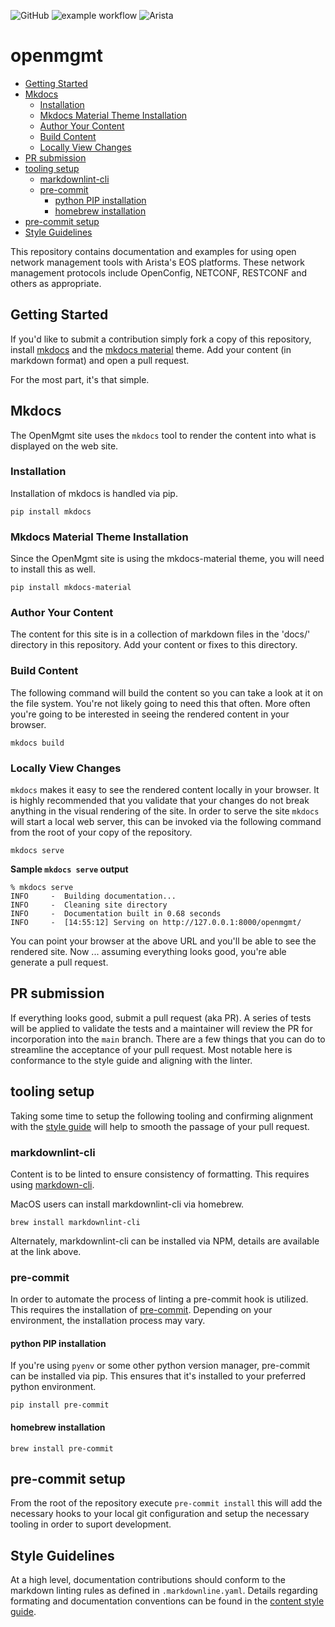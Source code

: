 ![GitHub](https://img.shields.io/github/license/aristanetworks/openmgmt)
![example workflow](https://github.com/aristanetworks/openmgmt/actions/workflows/main.yml/badge.svg)
![Arista](https://img.shields.io/badge/Arista-OpenMGMT-blue)

# openmgmt

- [Getting Started](#getting-started)
- [Mkdocs](#mkdocs)
  - [Installation](#installation)
  - [Mkdocs Material Theme Installation](#mkdocs-material-theme-installation)
  - [Author Your Content](#author-your-content)
  - [Build Content](#build-content)
  - [Locally View Changes](#locally-view-changes)
- [PR submission](#pr-submission)
- [tooling setup](#tooling-setup)
  - [markdownlint-cli](#markdownlint-cli)
  - [pre-commit](#pre-commit)
    - [python PIP installation](#python-pip-installation)
    - [homebrew installation](#homebrew-installation)
- [pre-commit setup](#pre-commit-setup)
- [Style Guidelines](#style-guidelines)

This repository contains documentation and examples for using open network management tools with Arista's EOS
platforms. These network management protocols include OpenConfig, NETCONF, RESTCONF and others as appropriate.

## Getting Started

If you'd like to submit a contribution simply fork a copy of this repository, install [mkdocs](http://www.mkdocs.org)
and the [mkdocs material](https://squidfunk.github.io/mkdocs-material/) theme. Add your content (in markdown format) and
open a pull request.

For the most part, it's that simple.

## Mkdocs

The OpenMgmt site uses the `mkdocs` tool to render the content into what is displayed on the web site.

### Installation

Installation of mkdocs is handled via pip.

```shell
pip install mkdocs
```

### Mkdocs Material Theme Installation

Since the OpenMgmt site is using the mkdocs-material theme, you will need to install this as well.

```shell
pip install mkdocs-material
```

### Author Your Content

The content for this site is in a collection of markdown files in the 'docs/' directory in this repository.  Add your
content or fixes to this directory.

### Build Content

The following command will build the content so you can take a look at it on the file system.  You're not likely going
to need this that often.  More often you're going to be interested in seeing the rendered content in your browser.

```shell
mkdocs build
```

### Locally View Changes

`mkdocs` makes it easy to see the rendered content locally in your browser.  It is highly recommended that you validate
that your changes do not break anything in the visual rendering of the site. In order to serve the site `mkdocs` will
start a local web server, this can be invoked via the following command from the root of your copy of the repository.

```shell
mkdocs serve
```

**Sample `mkdocs serve` output**

```shell
% mkdocs serve
INFO     -  Building documentation...
INFO     -  Cleaning site directory
INFO     -  Documentation built in 0.68 seconds
INFO     -  [14:55:12] Serving on http://127.0.0.1:8000/openmgmt/
```

You can point your browser at the above URL and you'll be able to see the rendered site.  Now ... assuming everything
looks good, you're able generate a pull request.

## PR submission

If everything looks good, submit a pull request (aka PR).  A series of tests will be applied to validate the tests and
a maintainer will review the PR for incorporation into the `main` branch.  There are a few things that you can do to
streamline the acceptance of your pull request.  Most notable here is conformance to the style guide and aligning with
the linter.

## tooling setup

Taking some time to setup the following tooling and confirming alignment with the [style
guide](contributing/content-style-guide.md) will help to smooth the passage of your pull request.

### markdownlint-cli

Content is to be linted to ensure consistency of formatting. This requires using
[markdown-cli](https://github.com/igorshubovych/markdownlint-cli).

MacOS users can install markdownlint-cli via homebrew.

```shell
brew install markdownlint-cli
```

Alternately, markdownlint-cli can be installed via NPM, details are available at the link above.

### pre-commit

In order to automate the process of linting a pre-commit hook is utilized. This requires the installation of
[pre-commit](https://pre-commit.com). Depending on your environment, the installation process may vary.

#### python PIP installation

If you're using `pyenv` or some other python version manager, pre-commit can be installed via pip. This ensures that
it's installed to your preferred python environment.

```shell
pip install pre-commit
```

#### homebrew installation

```shell
brew install pre-commit
```

## pre-commit setup

From the root of the repository execute `pre-commit install` this will add the necessary hooks to your local git
configuration and setup the necessary tooling in order to suport development.

## Style Guidelines

At a high level, documentation contributions should conform to the markdown linting rules as defined in
`.markdownline.yaml`.  Details regarding formating and documentation conventions can be found in the [content style
guide](contributing/content-style-guide.md).
